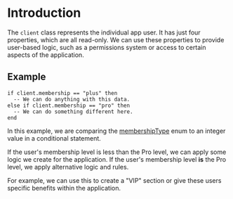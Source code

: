 # Introduction

The `client` class represents the individual app user. It has just four properties, which are all read-only. We can use these properties to provide user-based logic, such as a permissions system or access to certain aspects of the application.

## Example

```
if client.membership == "plus" then
  -- We can do anything with this data.
else if client.membership == "pro" then
  -- We can do something different here.
end
```

In this example, we are comparing the [membershipType](https://deviap.com/docs/enums/#membershipType) enum to an integer value in a conditional statement.

If the user's membership level is less than the Pro level, we can apply some logic we create for the application.
If the user's membership level **is** the Pro level, we apply alternative logic and rules.

For example, we can use this to create a "VIP" section or give these users specific benefits within the application.

